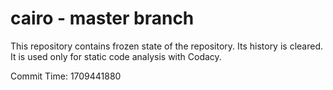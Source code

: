 # cairo - master branch

This repository contains frozen state of the repository.
Its history is cleared. It is used only for static code
analysis with Codacy.

Commit Time: 1709441880